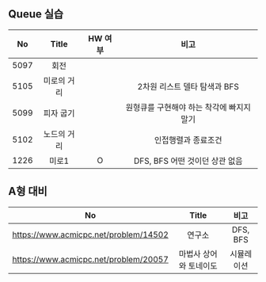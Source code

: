 ## Queue 실습

|  No  |    Title    | HW 여부 |                   비고                    |
| :--: | :---------: | :-----: | :---------------------------------------: |
| 5097 |    회전     |         |                                           |
| 5105 | 미로의 거리 |         |       2차원 리스트 델타 탐색과 BFS        |
| 5099 |  피자 굽기  |         | 원형큐를 구현해야 하는 착각에 빠지지 말기 |
| 5102 | 노드의 거리 |         |            인접행렬과 종료조건            |
| 1226 |    미로1    |    O    |      DFS, BFS 어떤 것이던 상관 없음       |





## A형 대비

|                  No                   |         Title          |    비고    |
| :-----------------------------------: | :--------------------: | :--------: |
| https://www.acmicpc.net/problem/14502 |         연구소         |  DFS, BFS  |
| https://www.acmicpc.net/problem/20057 | 마법사 상어와 토네이도 | 시뮬레이션 |



